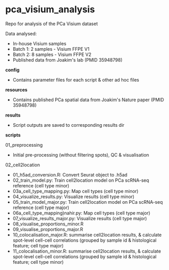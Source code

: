 # pca_visium_analysis  
Repo for analysis of the PCa Visium dataset  

Data analysed:  
- In-house Visium samples  
 - Batch 1: 2 samples - Visium FFPE V1  
 - Batch 2: 8 samples - Visium FFPE V2  
- Published data from Joakim's lab (PMID 35948798)    

**config**  
- Contains parameter files for each script & other ad hoc files  

**resources**  
- Contains published PCa spatial data from Joakim's Nature paper (PMID 35948798)  

**results**  
- Script outputs are saved to corresponding results dir  


**scripts**  

01_preprocessing  
- Initial pre-processing (without filtering spots), QC & visualisation
  
02_cell2location
- 01_h5ad_conversion.R: Convert Seurat object to .h5ad  
- 02_train_model.py: Train cell2location model on PCa scRNA-seq reference (cell type minor)  
- 03a_cell_type_mapping.py: Map cell types (cell type minor)  
- 04_visualize_results.py: Visualize results (cell type minor)  
- 05_train_model_major.py: Train cell2location model on PCa scRNA-seq reference (cell type major)  
- 06a_cell_type_mapping)nahir.py: Map cell types (cell type major)  
- 07_visualize_results_major.py: Visualize results (cell type major)
- 08_visualise_proportions_minor.R
- 09_visualise_proportions_major.R
- 10_colocalisation_major.R: summarise cell2location results, & calculate spot-level cell-cell correlations (grouped by sample id & histological feature; cell type major)  
- 11_colocalisation_minor.R: summarise cell2location results, & calculate spot-level cell-cell correlations (grouped by sample id & histological feature; cell type minor)  
